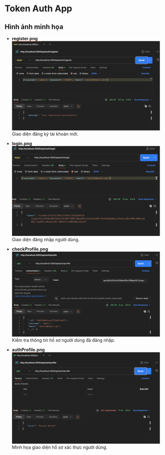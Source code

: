 # Token Auth App

## Hình ảnh minh họa

- **register.png**  
  ![register](images/register.png)  
  Giao diện đăng ký tài khoản mới.

- **login.png**  
  ![login](images/login.png)  
  Giao diện đăng nhập người dùng.

- **checkProfile.png**  
  ![checkProfile](images/checkProfile.png)  
  Kiểm tra thông tin hồ sơ người dùng đã đăng nhập.

- **authProfile.png**  
  ![authProfile](images/authProfile.png)  
  Minh họa giao diện hồ sơ xác thực người dùng.
